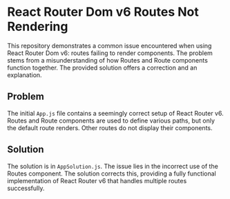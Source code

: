 # React Router Dom v6 Routes Not Rendering

This repository demonstrates a common issue encountered when using React Router Dom v6: routes failing to render components. The problem stems from a misunderstanding of how Routes and Route components function together.  The provided solution offers a correction and an explanation.

## Problem

The initial `App.js` file contains a seemingly correct setup of React Router v6.  Routes and Route components are used to define various paths, but only the default route renders.  Other routes do not display their components. 

## Solution

The solution is in `AppSolution.js`.  The issue lies in the incorrect use of the Routes component.  The solution corrects this, providing a fully functional implementation of React Router v6 that handles multiple routes successfully.
